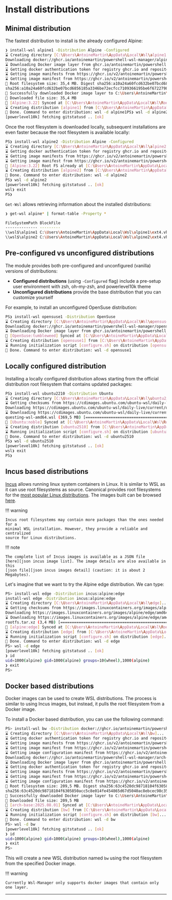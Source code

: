 # Install distributions

## Minimal distribution

The fastest distribution to install is the already configured Alpine:

```bash
❯ install-wsl alpine1 -Distribution Alpine -Configured
⌛ Creating directory [C:\Users\AntoineMartin\AppData\Local\Wsl\alpine1]...
Downloading docker://ghcr.io/antoinemartin/powershell-wsl-manager/alpine#latest to C:\Users\AntoineMartin\AppData\Local\Wsl\RootFS\alpine.rootfs.tar.gz with filename alpine
⌛ Downloading Docker image layer from ghcr.io/antoinemartin/powershell-wsl-manager/alpine:latest...
⌛ Getting docker authentication token for registry ghcr.io and repository antoinemartin/powershell-wsl-manager/alpine...
⌛ Getting image manifests from https://ghcr.io/v2/antoinemartin/powershell-wsl-manager/alpine/manifests/latest...
⌛ Getting image manifest from https://ghcr.io/v2/antoinemartin/powershell-wsl-manager/alpine/manifests/sha256:ec906d1cb2f8917135a9d1d03dd2719e2ad09527e8d787434f0012688111920d...
👀 Root filesystem size: 35,4 MB. Digest sha256:a10a24a60fcd632be07bcd6856185a3346be72ecfcc7109366195be6f6722798. Downloading...
sha256:a10a24a60fcd632be07bcd6856185a3346be72ecfcc7109366195be6f6722798 (35,4 MB) [=======================================================================================================================] 100%
🎉 Successfully downloaded Docker image layer to C:\Users\AntoineMartin\AppData\Local\Wsl\RootFS\alpine.rootfs.tar.gz.tmp
👀 Downloaded file size: 35,4 MB
🎉 [Alpine:3.22] Synced at [C:\Users\AntoineMartin\AppData\Local\Wsl\RootFS\alpine.rootfs.tar.gz].
⌛ Creating distribution [alpine1] from [C:\Users\AntoineMartin\AppData\Local\Wsl\RootFS\alpine.rootfs.tar.gz]...
🎉 Done. Command to enter distribution: wsl -d alpine1PS❯ wsl -d alpine2
[powerlevel10k] fetching gitstatusd .. [ok]
```

Once the root filesystem is downloaded locally, subsequent installations are
even faster because the root filesystem is available locally:

```bash
PS❯ install-wsl alpine2 -Distribution Alpine -Configured
⌛ Creating directory [C:\Users\AntoineMartin\AppData\Local\Wsl\alpine2]...
⌛ Getting docker authentication token for registry ghcr.io and repository antoinemartin/powershell-wsl-manager/alpine...
⌛ Getting image manifests from https://ghcr.io/v2/antoinemartin/powershell-wsl-manager/alpine/manifests/latest...
⌛ Getting image manifest from https://ghcr.io/v2/antoinemartin/powershell-wsl-manager/alpine/manifests/sha256:ec906d1cb2f8917135a9d1d03dd2719e2ad09527e8d787434f0012688111920d...
👀 [Alpine:3.22] Root FS already at [C:\Users\AntoineMartin\AppData\Local\Wsl\RootFS\alpine.rootfs.tar.gz].
⌛ Creating distribution [alpine2] from [C:\Users\AntoineMartin\AppData\Local\Wsl\RootFS\alpine.rootfs.tar.gz]...
🎉 Done. Command to enter distribution: wsl -d alpine2
PS❯ wsl -d alpine2
[powerlevel10k] fetching gitstatusd .. [ok]
wsl❯ exit
PS❯
```

`Get-Wsl` allows retrieving information about the installed distributions:

```bash
❯ get-wsl alpine* | format-table -Property *

FileSystemPath BlockFile                                                       Length Name      State Version Default Guid                                 BasePath
-------------- ---------                                                       ------ ----      ----- ------- ------- ----                                 --------
\\wsl$\alpine1 C:\Users\AntoineMartin\AppData\Local\Wsl\alpine1\ext4.vhdx   146800640 alpine1 Stopped       2   False 6c00c83f-bb99-4b6b-b2e6-53dca1c69b29 C:\Users\AntoineMartin\AppData\Local\Wsl\alpine1
\\wsl$\alpine2 C:\Users\AntoineMartin\AppData\Local\Wsl\alpine2\ext4.vhdx   146800640 alpine2 Stopped       2   False b54ef2b7-1ad8-46c2-9b3e-6ec3c6b5d147 C:\Users\AntoineMartin\AppData\Local\Wsl\alpine2
```

## Pre-configured vs unconfigured distributions

The module provides both pre-configured and unconfigured (vanilla) versions of
distributions:

-   **Configured distributions** (using `-Configured` flag) include a pre-setup
    user environment with zsh, oh-my-zsh, and powerlevel10k theme
-   **Unconfigured distributions** provide the base distribution that you can
    customize yourself

For example, to install an unconfigured OpenSuse distribution:

```bash
PS❯ install-wsl opensuse1 -Distribution OpenSuse
⌛ Creating directory [C:\Users\AntoineMartin\AppData\Local\Wsl\opensuse1]...
Downloading docker://ghcr.io/antoinemartin/powershell-wsl-manager/opensuse-base#latest to C:\Users\AntoineMartin\AppData\Local\Wsl\RootFS\opensuse-base.rootfs.tar.gz with filename opensuse-base
⌛ Downloading Docker image layer from ghcr.io/antoinemartin/powershell-wsl-manager/opensuse-base:latest...
🎉 [OpenSuse:tumbleweed] Synced at [C:\Users\AntoineMartin\AppData\Local\Wsl\RootFS\opensuse-base.rootfs.tar.gz].
⌛ Creating distribution [opensuse1] from [C:\Users\AntoineMartin\AppData\Local\Wsl\RootFS\opensuse-base.rootfs.tar.gz]...
⌛ Running initialization script [configure.sh] on distribution [opensuse1]...
🎉 Done. Command to enter distribution: wsl -d opensuse1
```

## Locally configured distribution

Installing a locally configured distribution allows starting from the official
distribution root filesystem that contains updated packages:

```bash
PS❯ install-wsl ubuntu2210 -Distribution Ubuntu
⌛ Creating directory [C:\Users\AntoineMartin\AppData\Local\Wsl\ubuntu2510]...
⌛ Getting checksums from https://cdimages.ubuntu.com/ubuntu-wsl/daily-live/current/SHA256SUMS...
Downloading https://cdimages.ubuntu.com/ubuntu-wsl/daily-live/current/questing-wsl-amd64.wsl to C:\Users\AntoineMartin\AppData\Local\Wsl\RootFS\ubuntu.rootfs.tar.gz with filename questing-wsl-amd64.wsl
⌛ Downloading https://cdimages.ubuntu.com/ubuntu-wsl/daily-live/current/questing-wsl-amd64.wsl...
questing-wsl-amd64.wsl (369,5 MB) [=======================================================================================================================================================================] 100%
🎉 [Ubuntu:noble] Synced at [C:\Users\AntoineMartin\AppData\Local\Wsl\RootFS\ubuntu.rootfs.tar.gz].
⌛ Creating distribution [ubuntu2510] from [C:\Users\AntoineMartin\AppData\Local\Wsl\RootFS\ubuntu.rootfs.tar.gz]...
⌛ Running initialization script [configure.sh] on distribution [ubuntu2510]...
🎉 Done. Command to enter distribution: wsl -d ubuntu2510
PS❯ wsl -d ubuntu2510
[powerlevel10k] fetching gitstatusd .. [ok]
wsl❯ exit
PS❯
```

## Incus based distributions

[Incus] allows running linux system containers in Linux. It is similar to WSL as
it can use root filesystems as source. Canonical provides root filesystems for
the [most popular Linux distributions][incus images]. The images built can be
browsed [here][incus image list].

!!! warning

    Incus root filesystems may contain more packages than the ones needed for a
    minimal WSL installation. However, they provide a reliable and centralized
    source for Linux distributions.

!!! note

    The complete list of Incus images is available as a JSON file
    [here][json incus image list]. The image details are also available in this
    [json file][json incus images detail] (caution: it is about 2 Megabytes).

Let's imagine that we want to try the Alpine edge distribution. We can type:

```bash
PS> install-wsl edge -Distribution incus:alpine:edge
install-wsl edge -Distribution incus:alpine:edge                             .
⌛ Creating directory [C:\Users\AntoineMartin\AppData\Local\Wsl\edge]...
⌛ Getting checksums from https://images.linuxcontainers.org/images/alpine/edge/amd64/default/20250808_13%3A00/SHA256SUMS...
Downloading https://images.linuxcontainers.org/images/alpine/edge/amd64/default/20250808_13%3A00/rootfs.tar.xz to C:\Users\AntoineMartin\AppData\Local\Wsl\RootFS\incus.alpine_edge.rootfs.tar.gz with filename rootfs.tar.xz
⌛ Downloading https://images.linuxcontainers.org/images/alpine/edge/amd64/default/20250808_13%3A00/rootfs.tar.xz...
rootfs.tar.xz (3,4 MB) [==================================================================================================================================================================================] 100%
🎉 [alpine:edge] Synced at [C:\Users\AntoineMartin\AppData\Local\Wsl\RootFS\incus.alpine_edge.rootfs.tar.gz].
⌛ Creating distribution [edge] from [C:\Users\AntoineMartin\AppData\Local\Wsl\RootFS\incus.alpine_edge.rootfs.tar.gz]...
⌛ Running initialization script [configure.sh] on distribution [edge]...
🎉 Done. Command to enter distribution: wsl -d edge
PS> wsl -d edge
[powerlevel10k] fetching gitstatusd .. [ok]
❯ id
uid=1000(alpine) gid=1000(alpine) groups=10(wheel),1000(alpine)
❯ exit
PS>
```

## Docker based distributions

Docker images can be used to create WSL distributions. The process is similar to
using Incus images, but instead, it pulls the root filesystem from a Docker
image.

To install a Docker based distribution, you can use the following command:

```bash
PS> install-wsl bw -Distribution docker://ghcr.io/antoinemartin/powershell-wsl-manager/arch-base#latest
⌛ Creating directory [C:\Users\AntoineMartin\AppData\Local\Wsl\bw]...
⌛ Getting docker authentication token for registry ghcr.io and repository antoinemartin/powershell-wsl-manager/arch-base...
⌛ Getting image manifests from https://ghcr.io/v2/antoinemartin/powershell-wsl-manager/arch-base/manifests/latest...
⌛ Getting image manifest from https://ghcr.io/v2/antoinemartin/powershell-wsl-manager/arch-base/manifests/sha256:6cb57ed1bcb10105054b1e301afa5cf8e067dc18e1946c5b5f421e8074acbb3d...
⌛ Getting image configuration manifest from https://ghcr.io/v2/antoinemartin/powershell-wsl-manager/arch-base/blobs/sha256:c56a57b923448c44cc6d7495bb276c3fc58131ff8203509cd8e2b9183d6ab598...
Downloading docker://ghcr.io/antoinemartin/powershell-wsl-manager/arch-base#latest to C:\Users\AntoineMartin\AppData\Local\Wsl\RootFS\arch-base.2025.08.01.rootfs.tar.gz with filename arch-base
⌛ Downloading Docker image layer from ghcr.io/antoinemartin/powershell-wsl-manager/arch-base:latest...
⌛ Getting docker authentication token for registry ghcr.io and repository antoinemartin/powershell-wsl-manager/arch-base...
⌛ Getting image manifests from https://ghcr.io/v2/antoinemartin/powershell-wsl-manager/arch-base/manifests/latest...
⌛ Getting image manifest from https://ghcr.io/v2/antoinemartin/powershell-wsl-manager/arch-base/manifests/sha256:6cb57ed1bcb10105054b1e301afa5cf8e067dc18e1946c5b5f421e8074acbb3d...
⌛ Getting image configuration manifest from https://ghcr.io/v2/antoinemartin/powershell-wsl-manager/arch-base/blobs/sha256:c56a57b923448c44cc6d7495bb276c3fc58131ff8203509cd8e2b9183d6ab598...
👀 Root filesystem size: 209,5 MB. Digest sha256:63c4520dc98718104f6305850acc5c8e014fe454865d67d5040ac8ebcec98c35. Downloading...
sha256:63c4520dc98718104f6305850acc5c8e014fe454865d67d5040ac8ebcec98c35 (209,5 MB) [======================================================================================================================] 100%
🎉 Successfully downloaded Docker image layer to C:\Users\AntoineMartin\AppData\Local\Wsl\RootFS\arch-base.2025.08.01.rootfs.tar.gz.tmp
👀 Downloaded file size: 209,5 MB
🎉 [arch-base:2025.08.01] Synced at [C:\Users\AntoineMartin\AppData\Local\Wsl\RootFS\arch-base.2025.08.01.rootfs.tar.gz].
⌛ Creating distribution [bw] from [C:\Users\AntoineMartin\AppData\Local\Wsl\RootFS\arch-base.2025.08.01.rootfs.tar.gz]...
⌛ Running initialization script [configure.sh] on distribution [bw]...
🎉 Done. Command to enter distribution: wsl -d bw
PS> wsl -d bw
[powerlevel10k] fetching gitstatusd .. [ok]
❯ id
uid=1000(alpine) gid=1000(alpine) groups=10(wheel),1000(alpine)
❯ exit
PS>
```

This will create a new WSL distribution named `bw` using the root filesystem
from the specified Docker image.

!!! warning

    Currently Wsl-Manager only supports docker images that contain only one layer.

---

[incus images]: https://images.linuxcontainers.org/images
[incus image list]: https://images.linuxcontainers.org/images/
[incus]: https://linuxcontainers.org/
[json incus image list]:
    https://images.linuxcontainers.org/imagesstreams/v1/index.json
[json incus images detail]:
    https://images.linuxcontainers.org/imagesstreams/v1/images.json
